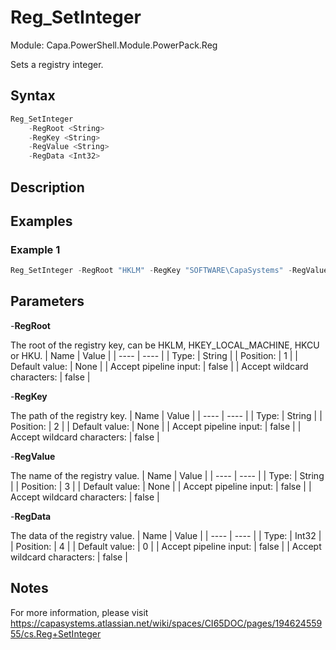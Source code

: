 # Reg_SetInteger
Module: Capa.PowerShell.Module.PowerPack.Reg

Sets a registry integer.

## Syntax

```powershell
Reg_SetInteger
	-RegRoot <String>
	-RegKey <String>
	-RegValue <String>
	-RegData <Int32>
```

## Description



## Examples

### Example 1
```powershell
Reg_SetInteger -RegRoot "HKLM" -RegKey "SOFTWARE\CapaSystems" -RegValue "Test" -RegData 1
```
    

## Parameters

-**RegRoot**

The root of the registry key, can be HKLM, HKEY_LOCAL_MACHINE, HKCU or HKU.
| Name | Value |
| ---- | ---- |
| Type: | String |
| Position: | 1 | 
| Default value: | None | 
| Accept pipeline input: | false | 
| Accept wildcard characters: | false | 

-**RegKey**

The path of the registry key.
| Name | Value |
| ---- | ---- |
| Type: | String |
| Position: | 2 | 
| Default value: | None | 
| Accept pipeline input: | false | 
| Accept wildcard characters: | false | 

-**RegValue**

The name of the registry value.
| Name | Value |
| ---- | ---- |
| Type: | String |
| Position: | 3 | 
| Default value: | None | 
| Accept pipeline input: | false | 
| Accept wildcard characters: | false | 

-**RegData**

The data of the registry value.
| Name | Value |
| ---- | ---- |
| Type: | Int32 |
| Position: | 4 | 
| Default value: | 0 | 
| Accept pipeline input: | false | 
| Accept wildcard characters: | false | 


## Notes

For more information, please visit https://capasystems.atlassian.net/wiki/spaces/CI65DOC/pages/19462455955/cs.Reg+SetInteger
